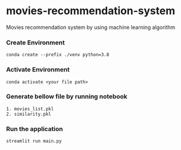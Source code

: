 # movies-recommendation-system
Movies recommendation system by using machine learning algorithm


### Create Environment
```
conda create --prefix ./venv python=3.8
```

### Activate Environment
```
conda activate <your file path>
```

### Generate bellow file by running notebook
    1. movies_list.pkl
    2. similarity.pkl


### Run the application
```
streamlit run main.py
```